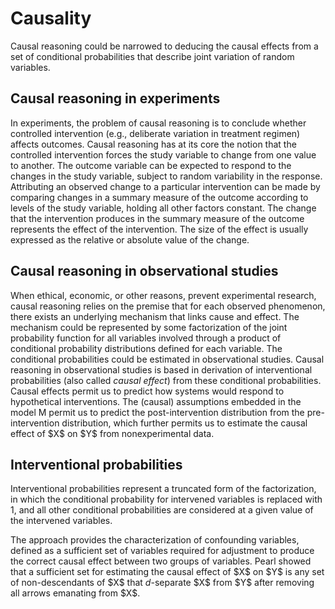 # Causality

Causal reasoning could be narrowed to deducing the causal effects from a
set of conditional probabilities that describe joint variation of random
variables.

## Causal reasoning in experiments

In experiments, the problem of causal reasoning is to conclude whether
controlled intervention (e.g., deliberate variation in treatment
regimen) affects outcomes. Causal reasoning has at its core the notion
that the controlled intervention forces the study variable to change
from one value to another. The outcome variable can be expected to
respond to the changes in the study variable, subject to random
variability in the response. Attributing an observed change to a
particular intervention can be made by comparing changes in a summary
measure of the outcome according to levels of the study variable,
holding all other factors constant. The change that the intervention
produces in the summary measure of the outcome represents the effect of
the intervention. The size of the effect is usually expressed as the
relative or absolute value of the change.

## Causal reasoning in observational studies

When ethical, economic, or other reasons, prevent experimental research,
causal reasoning relies on the premise that for each observed
phenomenon, there exists an underlying mechanism that links cause and
effect. The mechanism could be represented by some factorization of the
joint probability function for all variables involved through a product
of conditional probability distributions defined for each variable. The
conditional probabilities could be estimated in observational studies.
Causal reasoning in observational studies is based in derivation of
interventional probabilities (also called *causal effect*) from these
conditional probabilities. Causal effects permit us to predict how
systems would respond to hypothetical interventions. The (causal)
assumptions embedded in the model M permit us to predict the
post-intervention distribution from the pre-intervention distribution,
which further permits us to estimate the causal effect of \$X\$ on \$Y\$
from nonexperimental data.

## Interventional probabilities

Interventional probabilities represent a truncated form of the
factorization, in which the conditional probability for intervened
variables is replaced with 1, and all other conditional probabilities
are considered at a given value of the intervened variables.

The approach provides the characterization of confounding variables,
defined as a sufficient set of variables required for adjustment to
produce the correct causal effect between two groups of variables. Pearl
showed that a sufficient set for estimating the causal effect of \$X\$
on \$Y\$ is any set of non-descendants of \$X\$ that *d*-separate \$X\$
from \$Y\$ after removing all arrows emanating from \$X\$.
